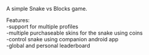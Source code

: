 A simple Snake vs Blocks game.

Features:
<br />  -support for multiple profiles
<br />  -multiple purchaseable skins for the snake using coins
<br />  -control snake using companion android app
<br />  -global and personal leaderboard
